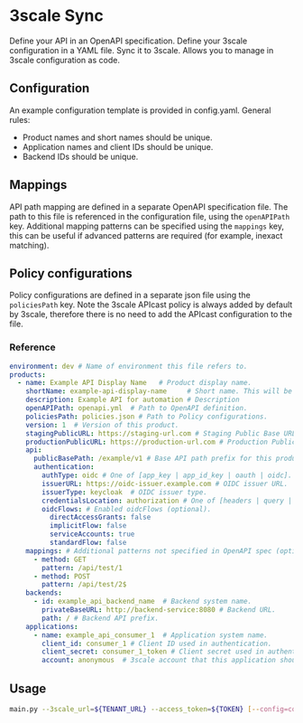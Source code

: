 3scale Sync
===

Define your API in an OpenAPI specification. Define your 3scale configuration in a YAML file. Sync it to 3scale. Allows
you to manage in 3scale configuration as code.

## Configuration

An example configuration template is provided in config.yaml. General rules:

- Product names and short names should be unique.
- Application names and client IDs should be unique.
- Backend IDs should be unique.

## Mappings
API path mapping are defined in a separate OpenAPI specification file. The path to this file is referenced in the 
configuration file, using the `openAPIPath` key. Additional mapping patterns can be specified using the `mappings` 
key, this can be useful if advanced patterns are required (for example, inexact matching).

## Policy configurations
Policy configurations are defined in a separate json file using the `policiesPath` key. Note the 3scale APIcast
policy is always added by default by 3scale, therefore there is no need to add the APIcast configuration to the file.

### Reference

```yaml
environment: dev # Name of environment this file refers to.
products:
  - name: Example API Display Name   # Product display name.
    shortName: example-api-display-name     # Short name. This will be used as the system name.
    description: Example API for automation # Description
    openAPIPath: openapi.yml  # Path to OpenAPI definition.
    policiesPath: policies.json # Path to Policy configurations.
    version: 1  # Version of this product.
    stagingPublicURL: https://staging-url.com # Staging Public Base URL (optional)
    productionPublicURL: https://production-url.com # Production Public Base URL (optional)
    api:
      publicBasePath: /example/v1 # Base API path prefix for this product in the tenant.
      authentication:
        authType: oidc # One of [app_key | app_id_key | oauth | oidc].
        issuerURL: https://oidc-issuer.example.com # OIDC issuer URL.
        issuerType: keycloak  # OIDC issuer type.
        credentialsLocation: authorization # One of [headers | query | authorization].
        oidcFlows: # Enabled oidcFlows (optional).
          directAccessGrants: false
          implicitFlow: false
          serviceAccounts: true
          standardFlow: false
    mappings: # Additional patterns not specified in OpenAPI spec (optional)
      - method: GET
        pattern: /api/test/1
      - method: POST
        pattern: /api/test/2$
    backends:
      - id: example_api_backend_name  # Backend system name.
        privateBaseURL: http://backend-service:8080 # Backend URL.
        path: / # Backend API prefix.
    applications:
      - name: example_api_consumer_1  # Application system name.
        client_id: consumer_1 # Client ID used in authentication.
        client_secret: consumer_1_token # Client secret used in authentication.
        account: anonymous  # 3scale account that this application should be created under.
```

## Usage

```bash
main.py --3scale_url=${TENANT_URL} --access_token=${TOKEN} [--config=config.yml]
```
